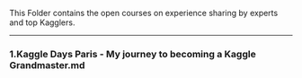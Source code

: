 This Folder contains the open courses on experience sharing by experts and top Kagglers.

-------

### 1.Kaggle Days Paris -  My journey to becoming a Kaggle Grandmaster.md
